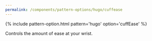 ```yaml
---
permalink: /components/pattern-options/hugo/cuffease
---
```

{% include pattern-option.html pattern='hugo' option='cuffEase' %}

Controls the amount of ease at your wrist.


